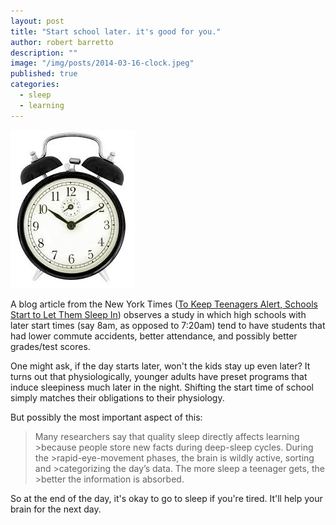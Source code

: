 ```yaml
---
layout: post
title: "Start school later. it's good for you."
author: robert barretto
description: ""
image: "/img/posts/2014-03-16-clock.jpeg"
published: true
categories: 
  - sleep
  - learning
---
```


![Set your alarm later](/img/posts/2014-03-16-clock.jpeg)

A blog article from the New York Times ([To Keep Teenagers Alert, Schools Start to Let Them Sleep In](http://well.blogs.nytimes.com/2014/03/13/to-keep-teenagers-alert-schools-let-them-sleep-in/)) observes a study in which high schools with later start times (say 8am, as opposed to 7:20am) tend to have students that had lower commute accidents, better attendance, and possibly better grades/test scores.

One might ask, if the day starts later, won't the kids stay up even later? It turns out that physiologically, younger adults have preset programs that induce sleepiness much later in the night. Shifting the start time of school simply matches their obligations to their physiology. 

But possibly the most important aspect of this:
>Many researchers say that quality sleep directly affects learning >because people store new facts during deep-sleep cycles. During the >rapid-eye-movement phases, the brain is wildly active, sorting and >categorizing the day’s data. The more sleep a teenager gets, the >better the information is absorbed.

So at the end of the day, it's okay to go to sleep if you're tired. It'll help your brain for the next day.